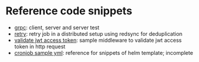 # Reference code snippets

- [grpc](./grpc/): client, server and server test
- [retry](./retry/): retry job in a distributed setup using redsync for deduplication
- [validate jwt access token](./auth/): sample middleware to validate jwt access token in http request
- [cronjob sample yml](./cronjob/): reference for snippets of helm template; incomplete
